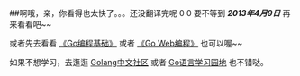 ##啊哦，亲，你看得也太快了。。。还没翻译完呢 0 0
要不等到 ***2013年4月9日*** 再来看看吧~~

或者先去看看 [《Go编程基础》](https://github.com/Unknwon/go-fundamental-programming) 或者 [《Go Web编程》](https://github.com/astaxie/build-web-application-with-golang) 也可以喔~~

如果不想学习，去逛逛 [Golang中文社区](http://bbs.mygolang.com/forum.php) 或者 [Go语言学习园地](http://studygolang.com/) 也不错哒。